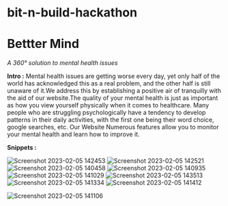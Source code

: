 # bit-n-build-hackathon
# Bettter Mind
*A 360° solution to mental health issues*

**Intro :** Mental health issues are getting worse every day, yet only half of the world has acknowledged this as a real problem, and the other half is still
unaware of it.We address this by establishing a positive air of tranquilly with the aid of our website.The quality of your mental health is just as important as how you view yourself physically when it comes to healthcare. Many people who are struggling psychologically have a tendency to develop patterns in their daily activities, with the first one being their word choice, google searches, etc.
Our Website Numerous features allow you to monitor your mental health and learn how to improve it.

**Snippets :**

![Screenshot 2023-02-05 142453](https://user-images.githubusercontent.com/111572744/216810370-4b26b108-6a54-4145-abed-a6c7afcab70a.png)
![Screenshot 2023-02-05 142521](https://user-images.githubusercontent.com/111572744/216810426-e007878e-b577-4692-9e08-9ff607400e83.png)
![Screenshot 2023-02-05 140458](https://user-images.githubusercontent.com/111572744/216810455-7251572f-13de-4277-b39b-d9d847dac2df.png)
![Screenshot 2023-02-05 140935](https://user-images.githubusercontent.com/111572744/216810470-7f4697ea-106d-4681-8021-9c58b0b5a87c.png)
![Screenshot 2023-02-05 141029](https://user-images.githubusercontent.com/111572744/216810483-4902e713-ca8e-425b-9202-db55623ddc62.png)
![Screenshot 2023-02-05 143513](https://user-images.githubusercontent.com/111572744/216810568-fc83850e-61b6-42ca-8bd9-371bd2498ac2.png)
![Screenshot 2023-02-05 141334](https://user-images.githubusercontent.com/111572744/216810577-a3df3126-7686-42ea-9c7e-68adeded2ead.png)
![Screenshot 2023-02-05 141412](https://user-images.githubusercontent.com/111572744/216810586-2f18f25a-59f8-478f-9f1a-7556911a6c6c.png)

![Screenshot 2023-02-05 141106](https://user-images.githubusercontent.com/111572744/216810495-d290bfae-2f19-4674-97ea-c68e5ff5d71d.png)

